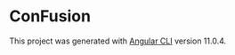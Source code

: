 # ConFusion

This project was generated with [Angular CLI](https://github.com/angular/angular-cli) version 11.0.4.


